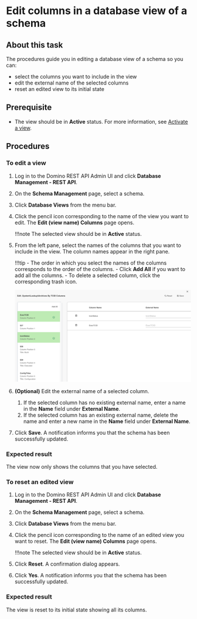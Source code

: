 # Edit columns in a database view of a schema
 
## About this task
 
The procedures guide you in editing a database view of a schema so you can:

- select the columns you want to include in the view 
- edit the external name of the selected columns
- reset an edited view to its initial state
 
## Prerequisite
 
- The view should be in **Active** status. For more information, see [Activate a view](../../references/usingdominorestapi/administrationui.md#activate-a-view).

## Procedures 

### To edit a view
 
1. Log in to the Domino REST API Admin UI and click **Database Management - REST API**.
2. On the **Schema Management** page, select a schema.
3. Click **Database Views** from the menu bar. 
4. Click the pencil icon corresponding to the name of the view you want to edit. The **Edit (view name) Columns** page opens. 
    
    !!!note
        The selected view should be in **Active** status.

5. From the left pane, select the names of the columns that you want to include in the view. The column names appear in the right pane. 

    !!!tip
	    - The order in which you select the names of the columns corresponds to the order of the columns.
	    - Click **Add All** if you want to add all the columns. 
	    - To delete a selected column, click the corresponding trash icon. 

    ![Edit view name column](../../assets/images/editviewcolumn.png)

6.  **(Optional)** Edit the external name of a selected column.
	1. If the selected column has no existing external name, enter a name in the **Name** field under **External Name**.
	2. If the selected column has an existing external name, delete the name and enter a new name in the **Name** field under **External Name**.
7. Click **Save**. A notification informs you that the schema has been successfully updated.   

### Expected result 

The view now only shows the columns that you have selected.
 
### To reset an edited view
 
1. Log in to the Domino REST API Admin UI and click **Database Management - REST API**.
2. On the **Schema Management** page, select a schema.
3. Click **Database Views** from the menu bar. 
4. Click the pencil icon corresponding to the name of an edited view you want to reset. The **Edit (view name) Columns** page opens. 
    
    !!!note
        The selected view should be in **Active** status.

5. Click **Reset**. A confirmation dialog appears.
6. Click **Yes**. A notification informs you that the schema has been successfully updated.

### Expected result

The view is reset to its initial state showing all its columns.
